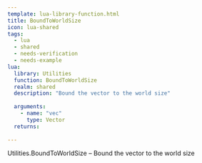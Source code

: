 ```yaml
---
template: lua-library-function.html
title: BoundToWorldSize
icon: lua-shared
tags:
  - lua
  - shared
  - needs-verification
  - needs-example
lua:
  library: Utilities
  function: BoundToWorldSize
  realm: shared
  description: "Bound the vector to the world size"
  
  arguments:
    - name: "vec"
      type: Vector
  returns:
    
---
```


<div class="lua__search__keywords">
Utilities.BoundToWorldSize &#x2013; Bound the vector to the world size
</div>
